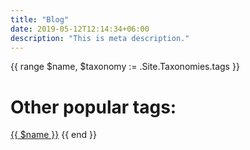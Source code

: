 ```yaml
---
title: "Blog"
date: 2019-05-12T12:14:34+06:00
description: "This is meta description."
---
```


{{ range $name, $taxonomy := .Site.Taxonomies.tags }}
<h1>Other popular tags:</h1>
<a href="/tags/{{ $name | urlize }}">{{ $name }}</a>
{{ end }}
